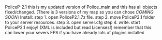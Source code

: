 PoliceP-2.1
this is my updated version of Police_main and this has all objects fixed/changed. 
(There is 3 versions of my map so you can chose *COMING SOON*)
Install:
step 1. open PoliceP2.1.7z file.
step 2. move PoliceP2.1 folder to your server resources.
step 3. open server.cfg
step 4. write: start PoliceP2.1
enjoy!
(XML is included but read Licenses!)
remember that this can lower your severs FPS if you have already lots of plugins installed
